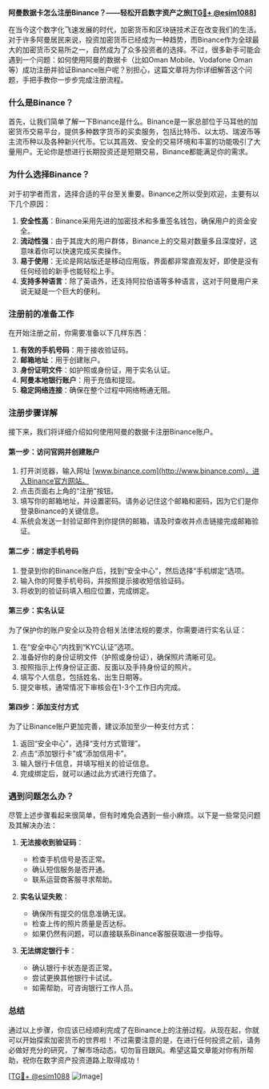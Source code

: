 **阿曼数据卡怎么注册Binance？——轻松开启数字资产之旅[[TG💪+ @esim1088](https://t.me/s/esim1088)]**

在当今这个数字化飞速发展的时代，加密货币和区块链技术正在改变我们的生活。对于许多阿曼居民来说，投资加密货币已经成为一种趋势，而Binance作为全球最大的加密货币交易所之一，自然成为了众多投资者的选择。不过，很多新手可能会遇到一个问题：如何使用阿曼的数据卡（比如Oman Mobile、Vodafone Oman等）成功注册并验证Binance账户呢？别担心，这篇文章将为你详细解答这个问题，手把手教你一步步完成注册流程。

### 什么是Binance？

首先，让我们简单了解一下Binance是什么。Binance是一家总部位于马耳他的加密货币交易平台，提供多种数字货币的买卖服务，包括比特币、以太坊、瑞波币等主流币种以及各种新兴代币。它以其高效、安全的交易环境和丰富的功能吸引了大量用户。无论你是想进行长期投资还是短期交易，Binance都能满足你的需求。

### 为什么选择Binance？

对于初学者而言，选择合适的平台至关重要。Binance之所以受到欢迎，主要有以下几个原因：

1. **安全性高**：Binance采用先进的加密技术和多重签名钱包，确保用户的资金安全。
2. **流动性强**：由于其庞大的用户群体，Binance上的交易对数量多且深度好，这意味着你可以快速完成买卖操作。
3. **易于使用**：无论是网站版还是移动应用版，界面都非常直观友好，即使是没有任何经验的新手也能轻松上手。
4. **支持多种语言**：除了英语外，还支持阿拉伯语等多种语言，这对于阿曼用户来说无疑是一个巨大的便利。

### 注册前的准备工作

在开始注册之前，你需要准备以下几样东西：

1. **有效的手机号码**：用于接收验证码。
2. **邮箱地址**：用于创建账户。
3. **身份证明文件**：如护照或身份证，用于实名认证。
4. **阿曼本地银行账户**：用于充值和提现。
5. **稳定网络连接**：确保在整个过程中网络畅通无阻。

### 注册步骤详解

接下来，我们将详细介绍如何使用阿曼的数据卡注册Binance账户。

#### 第一步：访问官网并创建账户

1. 打开浏览器，输入网址 [www.binance.com](http://www.binance.com)，进入Binance官方网站。
2. 点击页面右上角的“注册”按钮。
3. 填写你的邮箱地址，并设置密码。请务必记住这个邮箱和密码，因为它们是你登录Binance的关键信息。
4. 系统会发送一封验证邮件到你提供的邮箱，请及时查收并点击链接完成邮箱验证。

#### 第二步：绑定手机号码

1. 登录到你的Binance账户后，找到“安全中心”，然后选择“手机绑定”选项。
2. 输入你的阿曼手机号码，并按照提示接收短信验证码。
3. 将收到的验证码填入相应位置，完成绑定。

#### 第三步：实名认证

为了保护你的账户安全以及符合相关法律法规的要求，你需要进行实名认证：

1. 在“安全中心”内找到“KYC认证”选项。
2. 准备好你的身份证明文件（护照或身份证），确保照片清晰可见。
3. 按照指示上传身份证正面、反面以及手持身份证的照片。
4. 填写个人信息，包括姓名、出生日期等。
5. 提交审核，通常情况下审核会在1-3个工作日内完成。

#### 第四步：添加支付方式

为了让Binance账户更加完善，建议添加至少一种支付方式：

1. 返回“安全中心”，选择“支付方式管理”。
2. 点击“添加银行卡”或“添加信用卡”。
3. 输入银行卡信息，并填写相关的验证信息。
4. 完成绑定后，就可以通过此方式进行充值了。

### 遇到问题怎么办？

尽管上述步骤看起来很简单，但有时难免会遇到一些小麻烦。以下是一些常见问题及其解决办法：

1. **无法接收到验证码**：
   - 检查手机信号是否正常。
   - 确认短信服务是否开通。
   - 联系运营商客服寻求帮助。

2. **实名认证失败**：
   - 确保所有提交的信息准确无误。
   - 检查上传的照片质量是否达标。
   - 如果仍然有问题，可以直接联系Binance客服获取进一步指导。

3. **无法绑定银行卡**：
   - 确认银行卡状态是否正常。
   - 尝试更换其他银行卡试试。
   - 如需帮助，可咨询银行工作人员。

### 总结

通过以上步骤，你应该已经顺利完成了在Binance上的注册过程。从现在起，你就可以开始探索加密货币的世界啦！不过需要注意的是，在进行任何投资之前，请务必做好充分的研究，了解市场动态，切勿盲目跟风。希望这篇文章能对你有所帮助，祝你在数字资产投资道路上取得成功！

[[TG💪+ @esim1088](https://t.me/s/esim1088) ![Image](https://i.postimg.cc/4NQfJmqS/Snipaste-2025-05-13-00-14-12.png)]